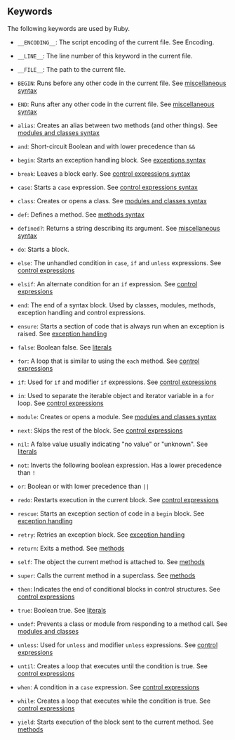 ## Keywords

The following keywords are used by Ruby.

* `__ENCODING__`\: The script encoding of the current file. See
  Encoding.

* `__LINE__`\: The line number of this keyword in the current file.

* `__FILE__`\: The path to the current file.

* `BEGIN`\: Runs before any other code in the current file. See
  [miscellaneous syntax](rdoc-ref:syntax/miscellaneous.rdoc)

* `END`\: Runs after any other code in the current file. See
  [miscellaneous syntax](rdoc-ref:syntax/miscellaneous.rdoc)

* `alias`\: Creates an alias between two methods (and other things). See
  [modules and classes syntax](rdoc-ref:syntax/modules_and_classes.rdoc)

* `and`\: Short-circuit Boolean and with lower precedence than `&&`

* `begin`\: Starts an exception handling block. See [exceptions
  syntax](rdoc-ref:syntax/exceptions.rdoc)

* `break`\: Leaves a block early. See [control expressions
  syntax](rdoc-ref:syntax/control_expressions.rdoc)

* `case`\: Starts a `case` expression. See [control expressions
  syntax](rdoc-ref:syntax/control_expressions.rdoc)

* `class`\: Creates or opens a class. See [modules and classes
  syntax](rdoc-ref:syntax/modules_and_classes.rdoc)

* `def`\: Defines a method. See [methods
  syntax](rdoc-ref:syntax/methods.rdoc)

* `defined?`\: Returns a string describing its argument. See
  [miscellaneous syntax](rdoc-ref:syntax/miscellaneous.rdoc)

* `do`\: Starts a block.

* `else`\: The unhandled condition in `case`, `if` and `unless`
  expressions. See [control
  expressions](rdoc-ref:syntax/control_expressions.rdoc)

* `elsif`\: An alternate condition for an `if` expression. See [control
  expressions](rdoc-ref:syntax/control_expressions.rdoc)

* `end`\: The end of a syntax block. Used by classes, modules, methods,
  exception handling and control expressions.

* `ensure`\: Starts a section of code that is always run when an
  exception is raised. See [exception
  handling](rdoc-ref:syntax/exceptions.rdoc)

* `false`\: Boolean false. See [literals](rdoc-ref:syntax/literals.rdoc)

* `for`\: A loop that is similar to using the `each` method. See
  [control expressions](rdoc-ref:syntax/control_expressions.rdoc)

* `if`\: Used for `if` and modifier `if` expressions. See [control
  expressions](rdoc-ref:syntax/control_expressions.rdoc)

* `in`\: Used to separate the iterable object and iterator variable in a
  `for` loop. See [control
  expressions](rdoc-ref:syntax/control_expressions.rdoc)

* `module`\: Creates or opens a module. See [modules and classes
  syntax](rdoc-ref:syntax/modules_and_classes.rdoc)

* `next`\: Skips the rest of the block. See [control
  expressions](rdoc-ref:syntax/control_expressions.rdoc)

* `nil`\: A false value usually indicating "no value" or "unknown". See
  [literals](rdoc-ref:syntax/literals.rdoc)

* `not`\: Inverts the following boolean expression. Has a lower
  precedence than `!`

* `or`\: Boolean or with lower precedence than `||`

* `redo`\: Restarts execution in the current block. See [control
  expressions](rdoc-ref:syntax/control_expressions.rdoc)

* `rescue`\: Starts an exception section of code in a `begin` block. See
  [exception handling](rdoc-ref:syntax/exceptions.rdoc)

* `retry`\: Retries an exception block. See [exception
  handling](rdoc-ref:syntax/exceptions.rdoc)

* `return`\: Exits a method. See [methods](rdoc-ref:syntax/methods.rdoc)

* `self`\: The object the current method is attached to. See
  [methods](rdoc-ref:syntax/methods.rdoc)

* `super`\: Calls the current method in a superclass. See
  [methods](rdoc-ref:syntax/methods.rdoc)

* `then`\: Indicates the end of conditional blocks in control
  structures. See [control
  expressions](rdoc-ref:syntax/control_expressions.rdoc)

* `true`\: Boolean true. See [literals](rdoc-ref:syntax/literals.rdoc)

* `undef`\: Prevents a class or module from responding to a method call.
  See [modules and classes](rdoc-ref:syntax/modules_and_classes.rdoc)

* `unless`\: Used for `unless` and modifier `unless` expressions. See
  [control expressions](rdoc-ref:syntax/control_expressions.rdoc)

* `until`\: Creates a loop that executes until the condition is true.
  See [control expressions](rdoc-ref:syntax/control_expressions.rdoc)

* `when`\: A condition in a `case` expression. See [control
  expressions](rdoc-ref:syntax/control_expressions.rdoc)

* `while`\: Creates a loop that executes while the condition is true.
  See [control expressions](rdoc-ref:syntax/control_expressions.rdoc)

* `yield`\: Starts execution of the block sent to the current method.
  See [methods](rdoc-ref:syntax/methods.rdoc)

